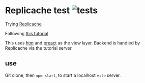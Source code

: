 # Replicache test ![tests](https://github.com/nichoth/replicache-test/actions/workflows/nodejs.yml/badge.svg)

Trying [Replicache](https://replicache.dev/)

Following [this tutorial](https://doc.replicache.dev/)

This uses [htm](https://www.npmjs.com/package/htm) and [preact](https://preactjs.com/) as the view layer. Backend is handled by Replicache via the tutorial server.

## use
Git clone, then `npm start`, to start a localhost `vite` server.
